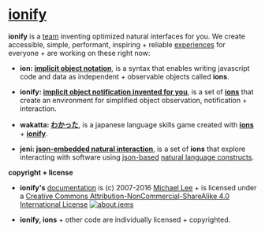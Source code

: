 # [ionify](http://ionify.org)

**ionify** is a [team](https://github.com/orgs/ionify/people)
inventing optimized natural interfaces for you. We create accessible, simple,
performant, inspiring + reliable [experiences](https://github.com/ionify/jems/)
for everyone + are working on these right now:

+ **ion: [implicit object notation](ion.md)**,
  is a syntax that enables writing javascript code and data as independent +
  observable objects called **ions**.


+ **ionify: [implicit object notification invented for you](https://github.com/ionify/ionify)**,
  is a set of [**ions**](ion.md) that create an environment for simplified
  object observation, notification + interaction.


+ **wakatta: [わかった](https://rawgit.com/ionify/jems/master/kana.game/)**,
  is a japanese language skills game created with [**ions**](ion.md) +
  [**ionify**](https://github.com/ionify/ionify).


+ **jeni: [json-embedded natural interaction](https://rawgit.com/jsonXD/jems/master/jeni/)**,
  is a set of **ions** that explore interacting with software using
  [json-based](http://json.org/)
  [natural language constructs](https://github.com/ionify/jems/blob/master/jeni/jeni.play.js).


**copyright + license**

* **ionify's** [documentation](https://github.com/ionify/about) is (c) 2007-2016 [Michael Lee](http://iskitz.com) + is licensed under a
  [Creative Commons Attribution-NonCommercial-ShareAlike 4.0 International License](http://creativecommons.org/licenses/by-nc-sa/4.0/) [![about.jems](https://i.creativecommons.org/l/by-nc-sa/4.0/80x15.png "Creative Commons License")](http://creativecommons.org/licenses/by-nc-sa/4.0/)


* **ionify, ions** + other code are individually licensed + copyrighted.